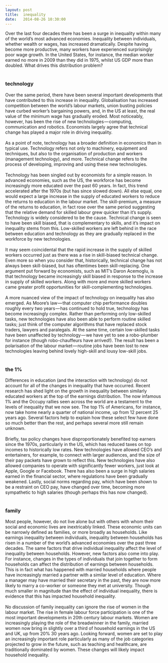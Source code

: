 ```yaml
---
layout: post
title:  inequality
date:   2014-08-26 10:30:00
---
```


Over the last four decades there has been a surge in inequality within many of the world’s most advanced economies. Inequality between individuals, whether wealth or wages, has increased dramatically. Despite having become more productive, many workers have experienced surprisingly poor wage growth. In the United States, for instance, the median worker earned no more in 2009 than they did in 1975, whilst US GDP more than doubled. What drives this distribution problem?
<br/>
<br/>
### **technology**
Over the same period, there have been several important developments that have contributed to this increase in inequality. Globalisation has increased competition between the world’s labour markets, union busting policies have curbed worker’s bargaining powers, and, in the US at least, the real value of the minimum wage has gradually eroded. Most noticeably, however, has been the rise of new technologies — computing, communication and robotics. Economists largely agree that technical change has played a major role in driving inequality.
<br/>
<br/>
As a point of note, technology has a broader definition in economics than in typical use. Technology refers not only to machinery, equipment and techniques, but also to the organisation of production and workers (management technology), and more. Technical change refers to the process of developing, improving and using these new technologies.
<br/>
<br/>
Technology has been singled out by economists for a simple reason. In advanced economies, such as the US, the workforce has become increasingly more educated over the past 60 years. In fact, this trend accelerated after the 1970s (but has since slowed down). All else equal, one would expect a large increase in the supply of educated workers to reduce the returns to education in the labour market. The skill-premium, a measure of the returns to education, in fact rose over the same period suggesting that the relative demand for skilled labour grew quicker than it’s supply. Technology is widely considered to be the cause. Technical change is seen to have been skill biased, that is complementary to skills, and it’s impact on inequality stems from this. Low-skilled workers are left behind in the race between education and technology as they are gradually replaced in the workforce by new technologies.
<br/>
<br/>
It may seem coincidental that the rapid increase in the supply of skilled workers occurred just as there was a rise in skill-biased technical change. Even more so when you consider that, historically, technical change has not always been skill-biased, but has oftentimes been skill-replacing. One argument put forward by economists, such as MIT’s Daron Acemoglu, is that technology became increasingly skill biased in response to the increase in supply of skilled workers. Along with more and more skilled workers came greater profit opportunities for skill-complementing technologies.
<br/>
<br/>
A more nuanced view of the impact of technology on inequality has also emerged. As Moore’s law — that computer chip performance doubles roughly every two years — has continued to hold true, technology has become increasingly complex. Rather than performing only low-skilled tasks, new technologies have also been able to perform routine skilled tasks; just think of the computer algorithms that have replaced stock traders, lawyers and paralegals. At the same time, certain low-skilled tasks have been unaffected by technology — we have yet to see a robo-plumber for instance (though robo-chauffeurs have arrived!). The result has been a polarisation of the labour market — routine jobs have been lost to new technologies leaving behind lovely high-skill and lousy low-skill jobs.
<br/>
<br/>
### **the 1%**
Differences in education (and the interaction with technology) do not account for all of the changes in inequality that have occurred. Recent research has shed light on the growth in inequality between similarly educated workers at the top of the earnings distribution. The now infamous 1% and the Occupy rallies seen across the world are a testament to the levels of inequality that we now see. The top 1% of Americans, for instance, now take home nearly a quarter of national income, up from 12 percent 25 years ago. Several factors help to explain how these select few have done so much better than the rest, and perhaps several more still remain unknown.
<br/>
<br/>
Briefly, tax policy changes have disproportionately benefited top earners since the 1970s, particularly in the US, which has reduced taxes on top incomes to historically low rates. New technologies have allowed CEO’s and entertainers, for example, to connect with larger audiences, and the size of their pay packets have grown to reflect this. New technologies have also allowed companies to operate with significantly fewer workers, just look at Apple, Google or Facebook. There has also been a surge in high salaries earned in the financial sector, where regulations have been gradually weakened. Lastly, social norms regarding pay, which have been shown to be a restraint on CEO pay, have changed over time, becoming more sympathetic to high salaries (though perhaps this has now changed).
<br/>
<br/>
### **family**
Most people, however, do not live alone but with others with whom their social and economic lives are inextricably linked. These economic units can be narrowly defined as families, or more broadly as households. Like earnings inequality between individuals, inequality between households has risen in a number of the world’s advanced economies over the past three decades. The same factors that drive individual inequality affect the level of inequality between households. However, new factors also come into play. For instance, changes in the types of individuals that join together to form households can affect the distribution of earnings between households. This is in fact what has happened with married households where people have increasingly married a partner with a similar level of education. Where a manager may have married their secretary in the past, they are now more likely to marry a co-worker or someone they met at university. Though much smaller in magnitude than the effect of individual inequality, there is evidence that this has impacted household inequality.
<br/>
<br/>
No discussion of family inequality can ignore the rise of women in the labour market. The rise in female labour force participation is one of the most important developments in 20th century labour markets. Women are increasingly playing the role of the breadwinner in the family, married women now bring in slightly over a third of household earnings in the US and UK, up from 20% 30 years ago. Looking forward, women are set to play an increasingly important role particularly as many of the job categories projected to grow in the future, such as teaching and healthcare, are traditionally dominated by women. These changes will likely impact household inequality.
<br/>
<br/>
